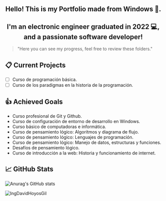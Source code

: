 <h2 align="center">Hello! This is my Portfolio made from Windows 👋.</h2>

<h2 align="center">I'm an electronic engineer graduated in 2022 💻, and a passionate software developer!</h2>

> "Here you can see my progress, feel free to review these folders."

## 📋 Current Projects
- [ ] Curso de programación básica.
- [ ] Curso de los paradigmas en la historia de la programación.

## 👍 Achieved Goals
* Curso profesional de Git y Github.
* Curso de configuración de entorno de desarrollo en Windows.
* Curso básico de computadoras e informática.
* Curso de pensamiento lógico: Algoritmos y diagrama de flujo.
* Curso de pensamiento lógico: Lenguajes de programación.
* Curso de pensamiento lógico: Manejo de datos, estructuras y funciones.
* Desafíos de pensamiento lógico.
* Curso de introducción a la web: Historia y funcionamiento de internet.

## 📈 GitHub Stats 
![Anurag's GitHub stats](https://github-readme-stats.vercel.app/api?username=IngDavidHoyosGil&show_icons=true&theme=tokyonight)

<p><img align="left" src="https://github-readme-stats.vercel.app/api/top-langs?username=IngDavidHoyosGil&show_icons=true&locale=en&layout=compact" alt="IngDavidHoyosGil" /></p>
